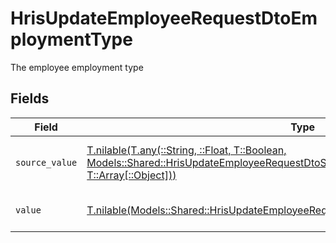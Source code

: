 # HrisUpdateEmployeeRequestDtoEmploymentType

The employee employment type


## Fields

| Field                                                                                                                                                                                                                          | Type                                                                                                                                                                                                                           | Required                                                                                                                                                                                                                       | Description                                                                                                                                                                                                                    | Example                                                                                                                                                                                                                        |
| ------------------------------------------------------------------------------------------------------------------------------------------------------------------------------------------------------------------------------ | ------------------------------------------------------------------------------------------------------------------------------------------------------------------------------------------------------------------------------ | ------------------------------------------------------------------------------------------------------------------------------------------------------------------------------------------------------------------------------ | ------------------------------------------------------------------------------------------------------------------------------------------------------------------------------------------------------------------------------ | ------------------------------------------------------------------------------------------------------------------------------------------------------------------------------------------------------------------------------ |
| `source_value`                                                                                                                                                                                                                 | [T.nilable(T.any(::String, ::Float, T::Boolean, Models::Shared::HrisUpdateEmployeeRequestDtoSchemasEmploymentType4, T::Array[::Object]))](../../models/shared/hrisupdateemployeerequestdtoschemasemploymenttypesourcevalue.md) | :heavy_minus_sign:                                                                                                                                                                                                             | The source value of the employment type.                                                                                                                                                                                       | Permanent                                                                                                                                                                                                                      |
| `value`                                                                                                                                                                                                                        | [T.nilable(Models::Shared::HrisUpdateEmployeeRequestDtoSchemasEmploymentTypeValue)](../../models/shared/hrisupdateemployeerequestdtoschemasemploymenttypevalue.md)                                                             | :heavy_minus_sign:                                                                                                                                                                                                             | The type of the employment.                                                                                                                                                                                                    | permanent                                                                                                                                                                                                                      |